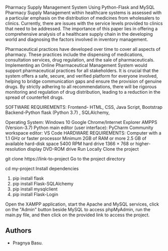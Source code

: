 Pharmacy Supply Management System Using Python-Flask and MySQL
Pharmacy Supply Management within healthcare systems is assessed with a particular emphasis on the distribution of medicines from wholesalers to clinics. Currently, there are issues with the service levels provided to clinics that need to be addressed. The importance of this paper lies in offering a comprehensive analysis of a healthcare supply chain in the developing world and diagnosing the factors involved in inventory management.

Pharmaceutical practices have developed over time to cover all aspects of pharmacy. These practices include the dispensing of medications, consultation services, drug regulation, and the sale of pharmaceuticals. Implementing an Online Pharmaceutical Management System would support pharmaceutical practices for all stakeholders. It is crucial that the system offers a safe, secure, and verified platform for everyone involved, helping to bridge communication gaps and ensure the provision of genuine drugs. By strictly adhering to all recommendations, there will be rigorous monitoring and regulation of drug distribution, leading to a reduction in the spread of counterfeit drugs.

SOFTWARE REQUIREMENTS:
Frontend- HTML, CSS, Java Script, Bootstrap Backend-Python flask (Python 3.7) , SQLAlchemy,

Operating System: Windows 10
Google Chrome/Internet Explorer
AMPPS (Version-3.7)
Python main editor (user interface): PyCharm Community
workspace editor: VS Code
HARDWARE REQUIREMENTS:
Computer with a 1.1 GHz or faster processor
Minimum 2GB of RAM or more
2.5 GB of available hard-disk space
5400 RPM hard drive
1366 × 768 or higher-resolution display
DVD-ROM drive
Run Locally
Clone the project

  git clone https://link-to-project
Go to the project directory

  cd my-project
Install dependencies

  1. pip install flask
  2. pip install Flask-SQLAlchemy
  3. pip install mysqlclient
  4. pip install Flask-Login

Open the XAMPP application, start the Apache and MySQL services,
click on the "Admin" button beside MySQL to access phpMyAdmin, run
the main.py file, and then click on the provided link to access
the project.


## Authors

- Pragnya Basu.